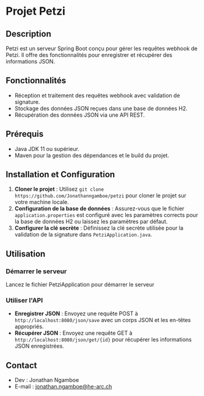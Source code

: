 # Projet Petzi

## Description
Petzi est un serveur Spring Boot conçu pour gérer les requêtes webhook de Petzi. Il offre des fonctionnalités pour enregistrer et récupérer des informations JSON.

## Fonctionnalités
- Réception et traitement des requêtes webhook avec validation de signature.
- Stockage des données JSON reçues dans une base de données H2.
- Récupération des données JSON via une API REST.

## Prérequis
- Java JDK 11 ou supérieur.
- Maven pour la gestion des dépendances et le build du projet.

## Installation et Configuration
1. **Cloner le projet** : Utilisez `git clone https://github.com/Jonathanngamboe/petzi` pour cloner le projet sur votre machine locale.
2. **Configuration de la base de données** : Assurez-vous que le fichier `application.properties` est configuré avec les paramètres corrects pour la base de données H2 ou laissez les paramètres par défaut.
3. **Configurer la clé secrète** : Définissez la clé secrète utilisée pour la validation de la signature dans `PetziApplication.java`.

## Utilisation
### Démarrer le serveur
Lancez le fichier PetziApplication pour démarrer le serveur


### Utiliser l'API
- **Enregistrer JSON** : Envoyez une requête POST à `http://localhost:8080/json/save` avec un corps JSON et les en-têtes appropriés.
- **Récupérer JSON** : Envoyez une requête GET à `http://localhost:8080/json/get/{id}` pour récupérer les informations JSON enregistrées.

## Contact
- Dev : Jonathan Ngamboe
- E-mail : jonathan.ngamboe@he-arc.ch
